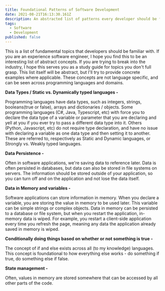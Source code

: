 ```yaml
---
title: Foundational Patterns of Software Development
date: 2021-08-21T16:13:30.161Z
description: An abstracted list of patterns every developer should be familiar with
tags:
  - Software
  - Development
published: false
---
```

This is a list of fundamental topics that developers should be familiar with. If you are an experience software engineer, I hope you find this to be an interesting list of abstract concepts. If you are trying to break into the industry, I hope this serves you as a study guide for topics you don't full grasp. This list itself will be abstract, but I'll try to provide concrete examples where applicable. These concepts are not language specific, and can be seen across programming languages and domains. 

**Data Types / Static vs. Dynamically typed languages -** 

Programming languages have data types, such as integers, strings, booleans(true or false),  arrays and dictionaries / objects. Some programming languages (C#, Java, Typescript, etc) with force you to declare the data type of a variable or parameter that you are declaring and yell at you if you ever try to pass a different data type into it. Others (Python, Javascript, etc) do not require type declaration, and have no issue with declaring a variable as one data type and then setting it to another. These are referred to, respectively as Static and Dynamic languages, or Strongly vs. Weakly typed languages. 

**Data Persistence -** 

Often in software applications, we're saving data to reference later. Data is often persisted in databases, but data can also be stored in file systems on servers. The information should be stored outside of your application, so you can turn off and on the application and not lose the data itself. 

**Data in Memory and variables -** 

Software applications can store information in memory. When you declare a variable, you are storing the value in memory to be used later. This variable can be simple strings or complex objects. Data in memory can be persisted to a database or file system, but when you restart the application, in-memory data is wiped. For example, you restart a client-side application every time you refresh the page, meaning any data the application already saved in memory is wiped.

**Conditionally doing things based on whether or not something is true -**

The concept of if and else exists across all (to my knowledge) languages. This concept is foundational to how everything else works - do something if true, do something else if false. 

**State management -** 

Often, values in memory are stored somewhere that can be accessed by all other parts of the code.